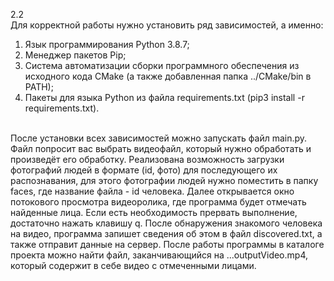 2.2
<br>
Для корректной работы нужно установить ряд зависимостей, а именно:
  1. Язык программирования Python 3.8.7;
  2. Менеджер пакетов Pip;
  3. Cистема автоматизации сборки программного обеспечения из исходного кода CMake (а также добавленная папка ../CMake/bin в PATH);
  4. Пакеты для языка Python из файла requirements.txt (pip3 install -r requirements.txt).
<br>
После установки всех зависимостей можно запускать файл main.py.
Файл попросит вас выбрать видеофайл, который нужно обработать и произведёт его обработку.
Реализована возможность загрузки фотографий людей в формате (id, фото) для последующего их распознавания, для этого фотографии людей нужно поместить в папку faces, где название файла - id человека.
Далее открывается окно потокового просмотра видеоролика, где программа будет отмечать найденные лица. Если есть необходимость прервать выполнение, достаточно нажать клавишу q.
После обнаружения знакомого человека на видео, программа запишет сведения об этом в файл discovered.txt, а также отправит данные на сервер.
После работы программы в каталоге проекта можно найти файл, заканчивающийся на ...outputVideo.mp4, который содержит в себе видео с отмеченными лицами.

